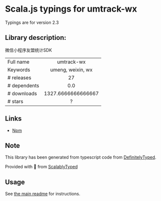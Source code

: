 
# Scala.js typings for umtrack-wx

Typings are for version 2.3

## Library description:
微信小程序友盟统计SDK

|                    |                 |
| ------------------ | :-------------: |
| Full name          | umtrack-wx |
| Keywords           | umeng, weixin, wx |
| # releases         | 27 |
| # dependents       | 0.0 |
| # downloads        | 1327.6666666666667 |
| # stars            | ? |

## Links
- [Npm](https://www.npmjs.com/package/umtrack-wx)
    


## Note
This library has been generated from typescript code from [DefinitelyTyped](https://definitelytyped.org).

Provided with :purple_heart: from [ScalablyTyped](https://github.com/oyvindberg/ScalablyTyped)

## Usage
See [the main readme](../../readme.md) for instructions.


